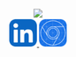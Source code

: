 

<p align="center">
  <img src="https://github.com/user-attachments/assets/dc7b176f-eae7-41aa-a763-3e03d1a1d7ed"/>
  <br>
  <a href="https://www.linkedin.com/in/zenaufa">
    <img src="https://github.com/tandpfun/skill-icons/raw/main/icons/LinkedIn.svg" | width=50/>
  </a>
  <a href="https://zenaufa.id">
    <img src="https://github.com/LelouchFR/skill-icons/blob/main/assets/chromedevtools.svg" | width=50/>
  </a>
</p>
